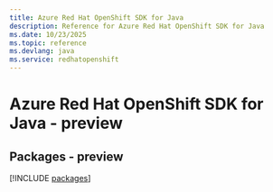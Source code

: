 ```yaml
---
title: Azure Red Hat OpenShift SDK for Java
description: Reference for Azure Red Hat OpenShift SDK for Java
ms.date: 10/23/2025
ms.topic: reference
ms.devlang: java
ms.service: redhatopenshift
---
```

# Azure Red Hat OpenShift SDK for Java - preview
## Packages - preview
[!INCLUDE [packages](red-hat-openshift-index.md)]